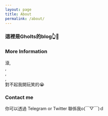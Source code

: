 ```yaml
---
layout: page
title: About
permalink: /about/
---
```


### 這裡是Gholts的blog👆🥸 ###


### More Information

滾,  
,  
,  
,  
對不起我開玩笑的😭

### Contact me

你可以透過 Telegram or Twitter 聯係我o(￣▽￣)ｄ
